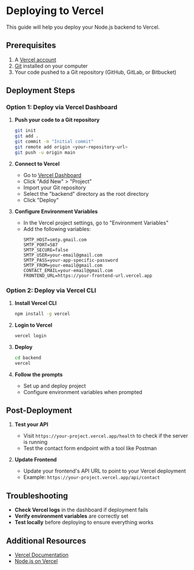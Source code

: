 # Deploying to Vercel

This guide will help you deploy your Node.js backend to Vercel.

## Prerequisites

1. A [Vercel account](https://vercel.com/signup)
2. [Git](https://git-scm.com/downloads) installed on your computer
3. Your code pushed to a Git repository (GitHub, GitLab, or Bitbucket)

## Deployment Steps

### Option 1: Deploy via Vercel Dashboard

1. **Push your code to a Git repository**
   ```bash
   git init
   git add .
   git commit -m "Initial commit"
   git remote add origin <your-repository-url>
   git push -u origin main
   ```

2. **Connect to Vercel**
   - Go to [Vercel Dashboard](https://vercel.com/dashboard)
   - Click "Add New" > "Project"
   - Import your Git repository
   - Select the "backend" directory as the root directory
   - Click "Deploy"

3. **Configure Environment Variables**
   - In the Vercel project settings, go to "Environment Variables"
   - Add the following variables:
     ```
     SMTP_HOST=smtp.gmail.com
     SMTP_PORT=587
     SMTP_SECURE=false
     SMTP_USER=your-email@gmail.com
     SMTP_PASS=your-app-specific-password
     SMTP_FROM=your-email@gmail.com
     CONTACT_EMAIL=your-email@gmail.com
     FRONTEND_URL=https://your-frontend-url.vercel.app
     ```

### Option 2: Deploy via Vercel CLI

1. **Install Vercel CLI**
   ```bash
   npm install -g vercel
   ```

2. **Login to Vercel**
   ```bash
   vercel login
   ```

3. **Deploy**
   ```bash
   cd backend
   vercel
   ```

4. **Follow the prompts**
   - Set up and deploy project
   - Configure environment variables when prompted

## Post-Deployment

1. **Test your API**
   - Visit `https://your-project.vercel.app/health` to check if the server is running
   - Test the contact form endpoint with a tool like Postman

2. **Update Frontend**
   - Update your frontend's API URL to point to your Vercel deployment
   - Example: `https://your-project.vercel.app/api/contact`

## Troubleshooting

- **Check Vercel logs** in the dashboard if deployment fails
- **Verify environment variables** are correctly set
- **Test locally** before deploying to ensure everything works

## Additional Resources

- [Vercel Documentation](https://vercel.com/docs)
- [Node.js on Vercel](https://vercel.com/docs/functions/serverless-functions/runtimes/node-js) 